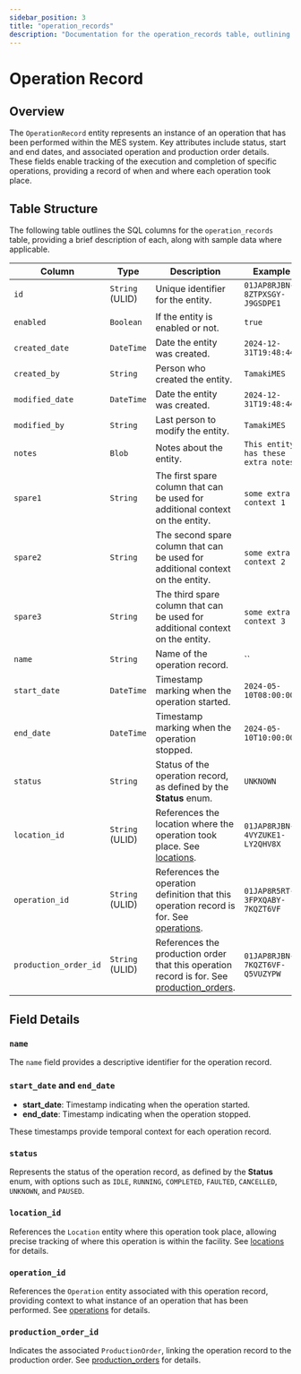 ```yaml
---
sidebar_position: 3
title: "operation_records"
description: "Documentation for the operation_records table, outlining its columns and structure."
---
```


# Operation Record

## Overview

The `OperationRecord` entity represents an instance of an operation that has been performed within the MES system. 
Key attributes include status, start and end dates, and associated operation and production order details. 
These fields enable tracking of the execution and completion of specific operations, providing a record of when and where each operation took place.

## Table Structure

The following table outlines the SQL columns for the `operation_records` table, providing a brief description of each, along
with sample data where applicable.

| Column                                     | Type                | Description                                                                                                                               | Example                              |
|--------------------------------------------|---------------------|-------------------------------------------------------------------------------------------------------------------------------------------|--------------------------------------|
| `id`                                       | `String` (ULID)     | Unique identifier for the entity.                                                                                                         | `01JAP8RJBN-8ZTPXSGY-J9GSDPE1`       |
| `enabled`                                  | `Boolean`           | If the entity is enabled or not.                                                                                                          | `true`                               |
| `created_date`                             | `DateTime`          | Date the entity was created.                                                                                                              | `2024-12-31T19:48:44Z`               |
| `created_by`                               | `String`            | Person who created the entity.                                                                                                            | `TamakiMES`                          |
| `modified_date`                            | `DateTime`          | Date the entity was created.                                                                                                              | `2024-12-31T19:48:44Z`               |
| `modified_by`                              | `String`            | Last person to modify the entity.                                                                                                         | `TamakiMES`                          |
| `notes`                                    | `Blob`              | Notes about the entity.                                                                                                                   | `This entity has these extra notes`  |
| `spare1`                                   | `String`            | The first spare column that can be used for additional context on the entity.                                                             | `some extra context 1`               |
| `spare2`                                   | `String`            | The second spare column that can be used for additional context on the entity.                                                            | `some extra context 2`               |
| `spare3`                                   | `String`            | The third spare column that can be used for additional context on the entity.                                                             | `some extra context 3`               |
| `name`                                     | `String`            | Name of the operation record.                                                                                                             | ``                                   |
| `start_date`                               | `DateTime`          | Timestamp marking when the operation started.                                                                                             | `2024-05-10T08:00:00Z`               |
| `end_date`                                 | `DateTime`          | Timestamp marking when the operation stopped.                                                                                             | `2024-05-10T10:00:00Z`               |
| `status`                                   | `String`            | Status of the operation record, as defined by the **Status** enum.                                                                        | `UNKNOWN`                            |  
| `location_id`                              | `String` (ULID)     | References the location where the operation took place. See [locations](../location-model/location).                                      | `01JAP8RJBN-4VYZUKE1-LY2QHV8X`       |
| `operation_id`                             | `String` (ULID)     | References the operation definition that this operation record is for. See [operations](../operation-model/operation).                    | `01JAP8R5RT-3FPXQABY-7KQZT6VF`       |
| `production_order_id`                      | `String` (ULID)     | References the production order that this operation record is for. See [production_orders](../production-order-model/production-order).   | `01JAP8RJBN-7KQZT6VF-Q5VUZYPW`       |

## Field Details

### `name`

The `name` field provides a descriptive identifier for the operation record.

### `start_date` and `end_date`

- **start_date**: Timestamp indicating when the operation started.
- **end_date**: Timestamp indicating when the operation stopped.

These timestamps provide temporal context for each operation record.

### `status`

Represents the status of the operation record, as defined by the **Status** enum, with options such 
as `IDLE`, `RUNNING`, `COMPLETED`, `FAULTED`, `CANCELLED`, `UNKNOWN`, and `PAUSED`.

### `location_id`

References the `Location` entity where this operation took place, allowing precise tracking of where
this operation is within the facility.
See [locations](../location-model/location) for details.

### `operation_id`

References the `Operation` entity associated with this operation record, providing context to what instance of
an operation that has been performed.
See [operations](../operation-model/operation) for details.

### `production_order_id`

Indicates the associated `ProductionOrder`, linking the operation record to the production order.
See [production_orders](../production-order-model/production-order) for details.